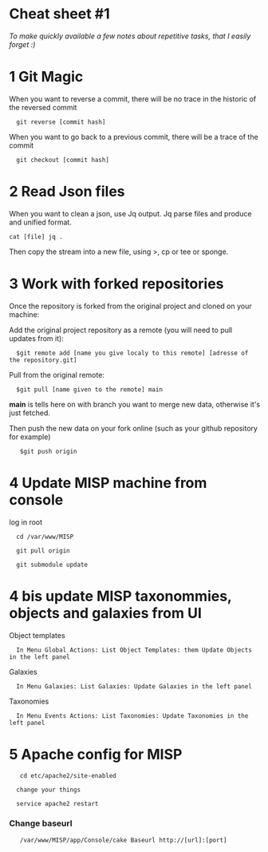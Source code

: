 # Cheat sheet #1

*To make quickly available a few notes about repetitive tasks, that I easily forget :)*

# 1 Git Magic

When you want to reverse a commit, there will be no trace in the historic of the reversed commit

      git reverse [commit hash]

When you want to go back to a previous commit, there will be a trace of the commit

      git checkout [commit hash]


# 2 Read Json files

When you want to clean a json, use Jq output. Jq parse files and produce and unified format.

    cat [file] jq .
 
Then copy the stream into a new file, using >, cp or tee or sponge.


# 3 Work with forked repositories

Once the repository is forked from the original project and cloned on your machine:

Add the original project repository as a remote (you will need to pull updates from it):
 
      $git remote add [name you give localy to this remote] [adresse of the repository.git]
      
 Pull from the original remote:
 
      $git pull [name given to the remote] main
 **main** is tells here on with branch you want to merge new data, otherwise it's just fetched.
 
 Then push the new data on your fork online (such as your github repository for example)
 
       $git push origin 
       
       
# 4 Update MISP machine from console

log in root
      
      cd /var/www/MISP
      
      git pull origin 
      
      git submodule update
# 4 bis update MISP taxonommies, objects and galaxies from UI

Object templates

      In Menu Global Actions: List Object Templates: them Update Objects in the left panel
      
Galaxies

      In Menu Galaxies: List Galaxies: Update Galaxies in the left panel
      
Taxonomies

      In Menu Events Actions: List Taxonomies: Update Taxonomies in the left panel 

# 5 Apache config for MISP

       
       cd etc/apache2/site-enabled
      
      change your things
      
      service apache2 restart
      
### Change baseurl
 
       /var/www/MISP/app/Console/cake Baseurl http://[url]:[port]
